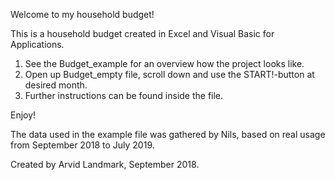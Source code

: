 Welcome to my household budget!

This is a household budget created in Excel and Visual Basic for Applications. 

1. See the Budget_example for an overview how the project looks like.
2. Open up Budget_empty file, scroll down and use the START!-button at desired month. 
3. Further instructions can be found inside the file. 

Enjoy!

The data used in the example file was gathered by Nils, based on real usage from September 2018 to July 2019. 

Created by Arvid Landmark, September 2018. 
